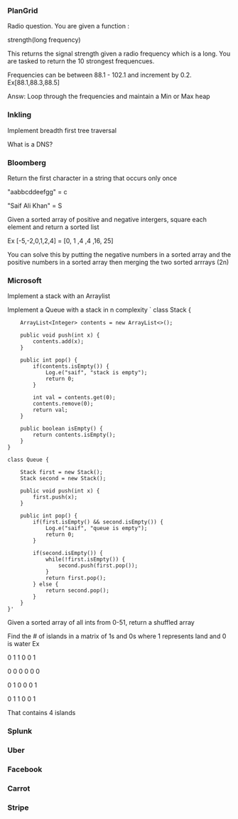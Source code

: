 ### PlanGrid

Radio question. You are given a function :


strength(long frequency)


This returns the signal strength given a radio frequency which is a long. You are tasked to return the 10 strongest frequencues.

Frequencies can be between 88.1 - 102.1 and increment by 0.2. Ex[88.1,88.3,88.5]


Answ: Loop through the frequencies and maintain a Min or Max heap



### Inkling 

Implement breadth first tree traversal

What is a DNS?



### Bloomberg

Return the first character in a string that occurs only once

"aabbcddeefgg" = c

"Saif Ali Khan" = S


Given a sorted array of positive and negative intergers, square each element and return a sorted list


Ex [-5,-2,0,1,2,4] = [0, 1 ,4 ,4 ,16, 25]


You can solve this by putting the negative numbers in a sorted array and the positive numbers in a sorted array then merging the two sorted arrrays (2n)


### Microsoft

Implement a stack with an Arraylist

Implement a Queue with a stack in n complexity
`  class Stack {

        ArrayList<Integer> contents = new ArrayList<>();

        public void push(int x) {
            contents.add(x);
        }

        public int pop() {
            if(contents.isEmpty()) {
                Log.e("saif", "stack is empty");
                return 0;
            }

            int val = contents.get(0);
            contents.remove(0);
            return val;
        }

        public boolean isEmpty() {
            return contents.isEmpty();
        }
    }

    class Queue {

        Stack first = new Stack();
        Stack second = new Stack();

        public void push(int x) {
            first.push(x);
        }

        public int pop() {
            if(first.isEmpty() && second.isEmpty()) {
                Log.e("saif", "queue is empty");
                return 0;
            }

            if(second.isEmpty()) {
                while(!first.isEmpty()) {
                    second.push(first.pop());
                }
                return first.pop();
            } else {
                return second.pop();
            }
        }
    }'
Given a sorted array of all ints from 0-51, return a shuffled array


Find the # of islands in a matrix of 1s and 0s where 1 represents land and 0 is water
Ex  

0 1 1 0 0 1

0 0 0 0 0 0

0 1 0 0 0 1

0 1 1 0 0 1 

That contains 4 islands

### Splunk
### Uber
### Facebook
### Carrot
### Stripe 
